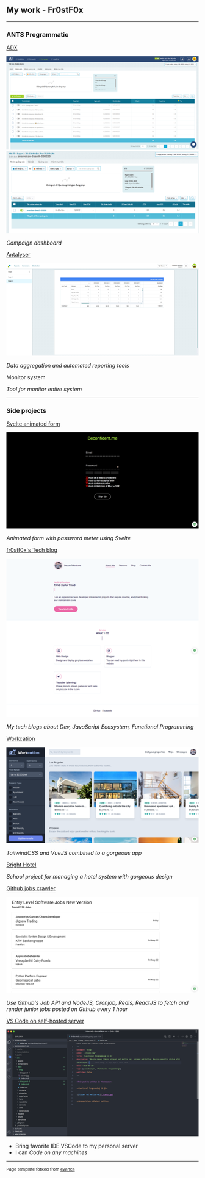 ## My work - Fr0stF0x

---

### ANTS Programmatic

[ADX](https://platform.a1digihub.com/v3)

<img src="images/platform.png?raw=true"/>

<img src="images/platform2.png?raw=true"/>

*Campaign dashboard*

[Antalyser](https://antalyser.ants.vn/#/report/design/8454135147/view)

<img src="images/antalyser.png?raw=true"/>

*Data aggregation and automated reporting tools*

Monitor system
<!---
(https://adx.ants.vn/logging/v3.1/#)
-->

*Tool for monitor entire system*

---

### Side projects

[Svelte animated form](https://svelte-animated-form.netlify.app/)

<img src="images/animated-form.png?raw=true"/>

*Animated form with password meter using Svelte*

[fr0stf0x's Tech blog](https://beconfident.me)

<img src="images/about-me.png?raw=true"/>

*My tech blogs about Dev, JavaScript Ecosystem, Functional Programming*

[Workcation](https://workcations.netlify.app/)

<img src="images/workcation.png?raw=true"/>

*TailwindCSS and VueJS combined to a gorgeous app*

[Bright Hotel](https://bright-hotel.beconfident.me)

*School project for managing a hotel system with gorgeous design*

[Github jobs crawler](https://jobs.beconfident.me/)

<img src="images/jobs.png?raw=true"/>

*Use Github's Job API and NodeJS, Cronjob, Redis, ReactJS to fetch and render junior jobs posted on Github every 1 hour*

[VS Code on self-hosted server](https://code-server.beconfident.me/)

<img src="images/code-server.png?raw=true"/>

* Bring favorite IDE VSCode to my personal server
* I can *Code on any machines*

---
<p style="font-size:11px">Page template forked from <a href="https://github.com/evanca/quick-portfolio">evanca</a></p>
